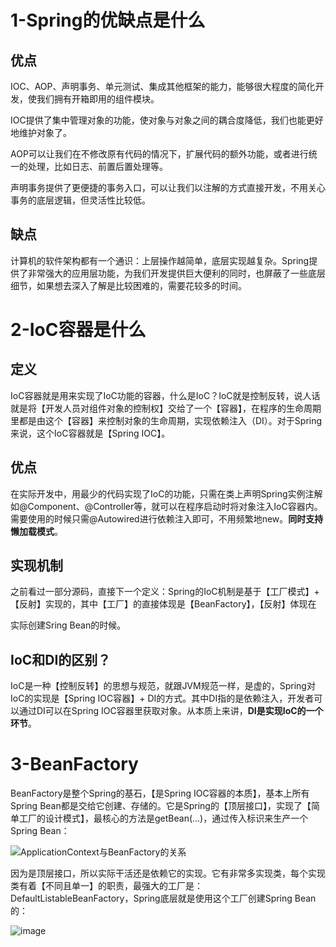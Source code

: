 # 1-Spring的优缺点是什么

## 优点

IOC、AOP、声明事务、单元测试、集成其他框架的能力，能够很大程度的简化开发，使我们拥有开箱即用的组件模块。

IOC提供了集中管理对象的功能，使对象与对象之间的耦合度降低，我们也能更好地维护对象了。

AOP可以让我们在不修改原有代码的情况下，扩展代码的额外功能，或者进行统一的处理，比如日志、前置后置处理等。

声明事务提供了更便捷的事务入口，可以让我们以注解的方式直接开发，不用关心事务的底层逻辑，但灵活性比较低。

## 缺点

计算机的软件架构都有一个通识：上层操作越简单，底层实现越复杂。Spring提供了非常强大的应用层功能，为我们开发提供巨大便利的同时，也屏蔽了一些底层细节，如果想去深入了解是比较困难的，需要花较多的时间。

# 2-IoC容器是什么

## 定义

IoC容器就是用来实现了IoC功能的容器，什么是IoC？IoC就是控制反转，说人话就是将【开发人员对组件对象的控制权】交给了一个【容器】，在程序的生命周期里都是由这个【容器】来控制对象的生命周期，实现依赖注入（DI）。对于Spring来说，这个IoC容器就是【Spring IOC】。

## 优点

在实际开发中，用最少的代码实现了IoC的功能，只需在类上声明Spring实例注解如@Component、@Controller等，就可以在程序启动时将对象注入IoC容器内。需要使用的时候只需@Autowired进行依赖注入即可，不用频繁地new。**同时支持懒加载模式**。

## 实现机制

之前看过一部分源码，直接下一个定义：Spring的IoC机制是基于【工厂模式】+【反射】实现的，其中【工厂】的直接体现是【BeanFactory】，【反射】体现在

实际创建Sring Bean的时候。

## IoC和DI的区别？

IoC是一种【控制反转】的思想与规范，就跟JVM规范一样，是虚的，Spring对IoC的实现是【Spring IOC容器】+ DI的方式。其中DI指的是依赖注入，开发者可以通过DI可以在Spring IOC容器里获取对象。从本质上来讲，**DI是实现IoC的一个环节**。

# 3-BeanFactory

BeanFactory是整个Spring的基石，【是Spring IOC容器的本质】，基本上所有Spring Bean都是交给它创建、存储的。它是Spring的【顶层接口】，实现了【简单工厂的设计模式】，最核心的方法是getBean(...)，通过传入标识来生产一个Spring Bean：

![ApplicationContext与BeanFactory的关系](https://user-images.githubusercontent.com/48977889/177089887-3245ce7f-a8c7-42ce-af83-ff15e3aaab9e.png)

因为是顶层接口，所以实际干活还是依赖它的实现。它有非常多实现类，每个实现类有着【不同且单一】的职责，最强大的工厂是：DefaultListableBeanFactory，Spring底层就是使用这个工厂创建Spring Bean的：

![image](https://user-images.githubusercontent.com/48977889/177089363-e6c2ec3b-8a17-4b7d-9082-5f40bd0137ac.png)
